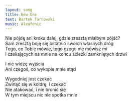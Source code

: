 ```yaml
---
layout: song
title: New One
text: Bartek Tarnowski
music: Aleafonic
---
```


Nie pójdę ani kroku dalej, gdzie zresztą miałbym pójść?  
Sam zresztą boję się ostatnio swoich własnych dróg  
Tego, co Tobie mówię, tego czego nie mówisz mi  
I czekających na mnie na końcu ścieżki zamkniętych drzwi  

<div class="song-hr"></div>

I nie widzę wyjścia  
Ani czegoś, co wykopie mnie stąd  

<div class="song-hr"></div>

Wygodniej jest czekać  
Zwinąć się w kołdrę, i czekać  
Nie atakować, i nie bronić się  
W tym miejscu nic nie spotka mnie  
